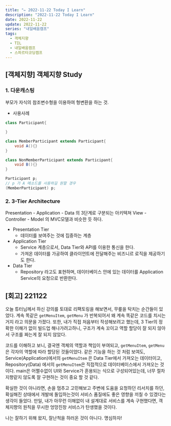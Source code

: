 ```yaml
---
title: "✏️ 2022-11-22 Today I Learn"
description: "2022-11-22 Today I Learn"
date: 2022-11-22
update: 2022-11-22
series: "내일배움캠프"
tags:
  - 객체지향
  - TIL
  - 내일배움캠프
  - 스파르타코딩캠프
---
```


## [객체지향] 객체지향 Study

### 1. 다운캐스팅

부모가 자식의 참조변수형을 이용하여 형변환을 하는 것.

- 사용사례

```java
class Participant{

}

class MemberParticipant extends Participant{
    void A(){}
}

class NonMemberParticipant extends Participant{
    void B(){}
}

Participant p;
// p 가 A 메소드를 사용하길 원할 경우
(MemberParticipant) p;
```

### 2. 3-Tier Architecture

Presentation - Application - Data 의 3단계로 구분되는 아키텍쳐
View - Controller - Model 의 MVC모델과 비슷한 듯 하다.

- Presentation Tier
  - 데이터를 보여주는 것에 집중하는 계층
- Application Tier
  - Service 계층으로서, Data Tier와 API를 이용한 통신을 한다.
  - 가져온 데이터를 가공하여 클라이언트에 전달해주는 비즈니르 로직을 제공하기도 한다.
- Data Tier
  - Repository 라고도 표현하며, 데이터베이스 안에 있는 데이터를 Application Service의 요청으로 반환한다.

## [회고] 221122

오늘 튜터님께서 하신 강의를 토대로 리팩토링을 해보면서, 무릎을 탁치는 순간들이 있었다.
계속 똑같은 `getMenuItem`, `getMenu` 가 반복되어서 왜 계속 똑같은 코드를 치시는 거지 라고 의문을 가졌다.
또한, 내가 직접 처음부터 작성해보려고 했는데, 3 Tier의 정확한 이해가 없이 빌드업 해나가려고하니, 구조가 계속 꼬이고 역할 할당이 잘 되지 않아서 구조를 짜는게 잘 되지 않았다.

코드를 이해하고 보니, 결국엔 객체의 역할과 책임이 부여되고, `getMenuItem`, `getMenu` 은 각자의 역할에 따라 할당된 것들이었다. 같은 기능을 하는 것 처럼 보여도, Service(Application)에서의 `getMenuItem` 은 Data Tier에서 가져오는 데이터이고, Repository(Data) 에서의 `getMenuItem`은 직접적으로 데이터베이스에서 가져오는 것이다. main은 어쩔수없이 UI와 Service가 혼용되는 식으로 구성되어있는데, 너무 절차지향같지 않도록 잘 구현하는 것이 중요 할 것 같다.

확실한 것이 아니라면, 손을 멈추고 고민해보고 주변에 도움을 요청하던 리서치를 하던, 확실해진 상태에서 개발에 돌입하는것이 서비스 품질에도 좋은 영향을 끼칠 수 있겠다는 생각이 들었다. 만일, 내가 아무런 이해없이 내 설계대로 서비스를 계속 구현했다면, 객체지향의 원칙을 무시한 엉망진창 서비스가 탄생했을 것이다.

나는 잘하기 위해 왔지, 잘난척을 하러온 것이 아니다. 명심하자!
